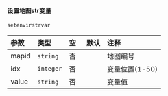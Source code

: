 #### 设置地图str变量

`setenvirstrvar`

| 参数  | 类型      | 空   | 默认 | 注释           |
| :---- | :-------- | :--- | :--- | :------------- |
| mapid | `string`  | 否   |      | 地图编号       |
| idx   | `integer` | 否   |      | 变量位置(1-50) |
| value | `string`  | 否   |      | 变量值         |

